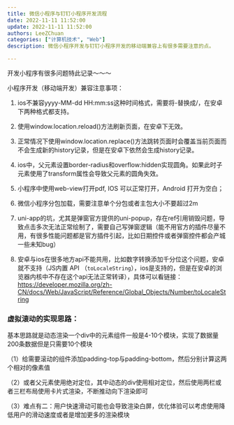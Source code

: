 ```yaml
---
title: 微信小程序与钉钉小程序开发流程
date: 2022-11-11 11:52:00
update: 2022-11-11 11:52:00
authors: LeeZChuan
categories: ["计算机技术", "Web"]
description: 微信小程序开发与钉钉小程序开发的移动端兼容上有很多需要注意的点。

---
```


开发小程序有很多问题特此记录～～～

小程序开发（移动端开发）兼容注意事项：

1. ios不兼容yyyy-MM-dd HH:mm:ss这种时间格式，需要将-替换成/，在安卓下两种格式都支持。
2. 使用window.location.reload()方法刷新页面，在安卓下无效。
3. 正常情况下使用window.location.replace()方法跳转页面时会覆盖当前页面而不会生成新的history记录，但是在安卓下依然会生成history记录。
4. ios中，父元素设置border-radius和overflow:hidden实现圆角。如果此时子元素使用了transform属性会导致父元素的圆角失效。


5. 小程序中使用web-view打开pdf, IOS 可以正常打开，Android 打开为空白；
6. 微信小程序分包加载，需要注意单个分包或者主包大小不要超过2m
7. uni-app的坑，尤其是弹窗官方提供的uni-popup，存在ref引用销毁问题，导致点击多次无法正常绘制了，需要自己写弹窗逻辑（能不用官方的插件尽量不用，有很多性能问题都是官方插件引起，比如日期控件或者弹窗控件都会产城一些未知bug）
8. 安卓与ios在很多地方api不能共用，比如数字转换添加千分位这个问题，安卓就不支持（JS内置 API （`toLocaleString`），ios是支持的，但是在安卓的浏览器内核中不存在这个api无法正常转译），具体可以看链接：https://developer.mozilla.org/zh-CN/docs/Web/JavaScript/Reference/Global_Objects/Number/toLocaleString

### 虚拟滚动的实现思路：

基本思路就是动态渲染一个div中的元素组件一般是4-10个模块，实现了数据量200条数据但是只需要10个模块

（1）给需要滚动的组件添加padding-top与padding-bottom，然后分别计算这两个相对的像素值

（2）或者父元素使用绝对定位，其中动态的div使用相对定位，然后使用两栏或者三栏布局使用卡片式渲染，不断推动向下渲染即可

（3）难点有二：用户快速滑动可能也会导致渲染白屏，优化体验可以考虑使用降低用户的滑动速度或者是增加更多的渲染模块

